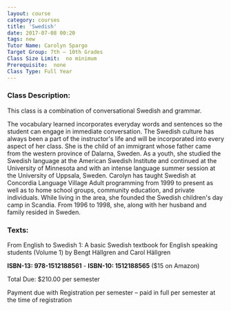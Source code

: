 ```yaml
---
layout: course
category: courses
title: 'Swedish'
date: 2017-07-08 00:20
tags: new
Tutor Name: Carolyn Spargo
Target Group: 7th – 10th Grades
Class Size Limit:  no minimumPrerequisite:  noneClass Type: Full Year
---
```


### Class Description:This class is a combination of conversational Swedish and grammar. 

The vocabulary learned incorporates everyday words and sentences so the student can engage in immediate conversation. The Swedish culture has always been a part of the instructor's life and will be incorporated into every aspect of her class. She is the child of an immigrant whose father came from the western province of Dalarna, Sweden. As a youth, she studied the Swedish language at the American Swedish Institute and continued at the University of Minnesota and with an intense language summer session at the University of Uppsala, Sweden. Carolyn has taught Swedish at Concordia Language Village Adult programming from 1999 to present as well as to home school groups, community education, and private individuals. While living in the area, she founded the Swedish children's day camp in Scandia. From 1996 to 1998, she, along with her husband and family resided in Sweden.

### Texts:
From English to Swedish 1: A basic Swedish textbook for English speaking students (Volume 1) by Bengt Hällgren and Carol Hällgren**ISBN-13: 978-1512188561** - **ISBN-10: 1512188565** ($15 on Amazon)Total Due: $210.00 per semesterPayment due with Registration per semester – paid in full per semester at the time of registration